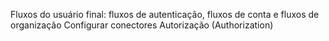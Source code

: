 <Url href="/end-user-flows"> Fluxos do usuário final: fluxos de autenticação, fluxos de conta e fluxos de organização </Url>
<Url href="/connectors"> Configurar conectores </Url>
<Url href="/authorization"> Autorização (Authorization) </Url>
